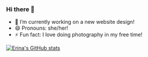 ### Hi there 👋

<!--
**erinalara/erinalara** is a ✨ _special_ ✨ repository because its `README.md` (this file) appears on your GitHub profile.

Here are some ideas to get you started:

- 🔭 I’m currently working on ...
- 🌱 I’m currently learning ...
- 👯 I’m looking to collaborate on ...
- 🤔 I’m looking for help with ...
- 💬 Ask me about ...
- 📫 How to reach me: ...
- 😄 Pronouns: ...
- ⚡ Fun fact: ...
-->

- 🔭 I’m currently working on a new website design!
- 😄 Pronouns: she/her!
- ⚡ Fun fact: I love doing photography in my free time!

[![Erina's GitHub stats](https://github-readme-stats.vercel.app/api?username=erinalara&show_icons=true&theme=dark)](https://github.com/anuraghazra/github-readme-stats)
